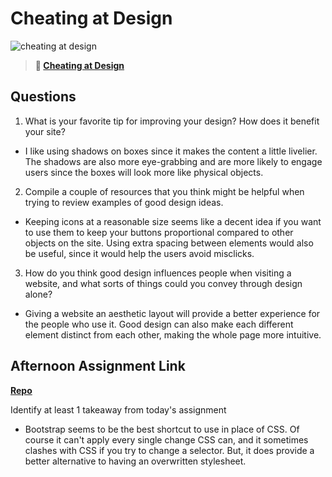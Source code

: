 # Cheating at Design

![cheating at design](https://bcw.blob.core.windows.net/public/img/courses/5247609446691139)

> **📖 [Cheating at Design](https://codeworksacademy.com/fs-student-guide/resources/wk1/04-Cheating-at-Design)**

## Questions

1. What is your favorite tip for improving your design? How does it benefit your site?

- I like using shadows on boxes since it makes the content a little livelier. The shadows are also more eye-grabbing and are more likely to engage users since the boxes will look more like physical objects.

2. Compile a couple of resources that you think might be helpful when trying to review examples of good design ideas.

- Keeping icons at a reasonable size seems like a decent idea if you want to use them to keep your buttons proportional compared to other objects on the site. Using extra spacing between elements would also be useful, since it would help the users avoid misclicks.

3. How do you think good design influences people when visiting a website, and what sorts of things could you convey through design alone?

- Giving a website an aesthetic layout will provide a better experience for the people who use it. Good design can also make each different element distinct from each other, making the whole page more intuitive.

## Afternoon Assignment Link

**[Repo](https://github.com/doctorgrant99/BootstrapProject.git)**

Identify at least 1 takeaway from today's assignment

- Bootstrap seems to be the best shortcut to use in place of CSS. Of course it can't apply every single change CSS can, and it sometimes clashes with CSS if you try to change a selector. But, it does provide a better alternative to having an overwritten stylesheet.